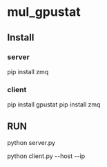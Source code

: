 # mul_gpustat

## Install

### server
pip install zmq

### client
pip install gpustat
pip install zmq


## RUN

python server.py

python client.py --host --ip
